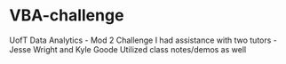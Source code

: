 # VBA-challenge
UofT Data Analytics - Mod 2 Challenge
I had assistance with two tutors - Jesse Wright and Kyle Goode
Utilized class notes/demos as well 
